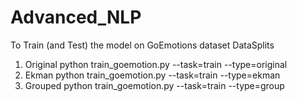 # Advanced_NLP

To Train (and Test) the model on GoEmotions dataset
DataSplits
1. Original
python train_goemotion.py --task=train --type=original 
2. Ekman
python train_goemotion.py --task=train --type=ekman 
3. Grouped
python train_goemotion.py --task=train --type=group

